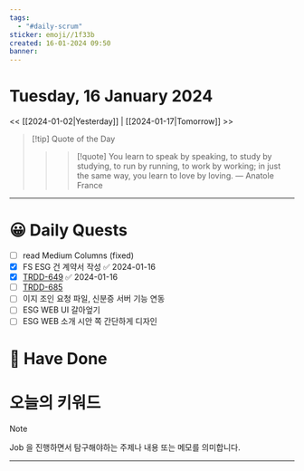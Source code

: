 ```yaml
---
tags:
  - "#daily-scrum"
sticker: emoji//1f33b
created: 16-01-2024 09:50
banner:
---
```

# Tuesday, 16 January 2024
<< [[2024-01-02|Yesterday]] | [[2024-01-17|Tomorrow]] >>

> [!tip] Quote of the Day  
> > > [!quote] You learn to speak by speaking, to study by studying, to run by running, to work by working; in just the same way, you learn to love by loving.
> — Anatole France

---

#  😀 Daily Quests
- [ ] read Medium Columns (fixed)
- [x] FS ESG 건 계약서 작성 ✅ 2024-01-16
- [x] [TRDD-649](https://alcherainc.atlassian.net/jira/software/projects/TRDD/boards/159?selectedIssue=TRDD-649) ✅ 2024-01-16
- [ ] [TRDD-685](https://alcherainc.atlassian.net/jira/software/projects/TRDD/boards/159?selectedIssue=TRDD-685)
- [ ] 이지 조인 요청 파일, 신분증 서버 기능 연동
- [ ] ESG WEB UI 갈아엎기
- [ ] ESG WEB 소개 시안 쪽 간단하게 디자인
# 🙂 Have Done



# 오늘의 키워드

> [!NOTE]
> Job 을 진행하면서 탐구해야하는 주제나 내용 또는 메모를 의미합니다.


---
